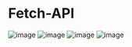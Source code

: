 # Fetch-API



![image](https://github.com/akshay3thakur/Fetch-API/assets/102411963/d9d519f7-e774-4f89-bc76-5677bc1d66eb)
![image](https://github.com/akshay3thakur/Fetch-API/assets/102411963/41008ed8-d122-4cf0-8253-870cd4bcc910)
![image](https://github.com/akshay3thakur/Fetch-API/assets/102411963/60d33593-344f-491a-a4c4-9660491c0642)
![image](https://github.com/akshay3thakur/Fetch-API/assets/102411963/d358dadc-7373-4030-868c-a80b236a99ec)
